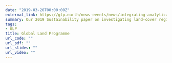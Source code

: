 ```yaml
---
date: "2019-03-26T00:00:00Z"
external_link: https://glp.earth/news-events/news/integrating-analytical-frameworks-investigate-land-cover-regime-shifts-dynamic
summary: Our 2019 Sustainability paper on investigating land-cover regime shifts featured in the GLP News.
tags:
- GLP
title: Global Land Programme
url_code: ""
url_pdf: ""
url_slides: ""
url_video: ""
---
```

